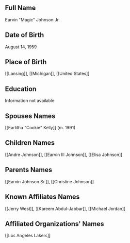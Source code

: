 ## Full Name
Earvin "Magic" Johnson Jr.

## Date of Birth
August 14, 1959

## Place of Birth
[[Lansing]], [[Michigan]], [[United States]]

## Education
Information not available

## Spouses Names
[[Earlitha "Cookie" Kelly]] (m. 1991)

## Children Names
[[Andre Johnson]], [[Earvin III Johnson]], [[Elisa Johnson]]

## Parents Names
[[Earvin Johnson Sr.]], [[Christine Johnson]]

## Known Affiliates Names
[[Jerry West]], [[Kareem Abdul-Jabbar]], [[Michael Jordan]]

## Affiliated Organizations' Names
[[Los Angeles Lakers]]

